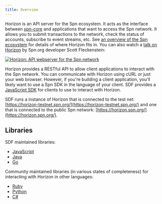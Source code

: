 ```yaml
---
title: Overview
---
```


Horizon is an API server for the Spn ecosystem.  It acts as the interface between [spn-core](https://github.com/spn/spn-core) and applications that want to access the Spn network. It allows you to submit transactions to the network, check the status of accounts, subscribe to event streams, etc. See [an overview of the Spn ecosystem](https://www.spn.org/developers/guides/) for details of where Horizon fits in. You can also watch a [talk on Horizon](https://www.youtube.com/watch?v=AtJ-f6Ih4A4) by Spn.org developer Scott Fleckenstein:

[![Horizon: API webserver for the Spn network](https://img.youtube.com/vi/AtJ-f6Ih4A4/sddefault.jpg "Horizon: API webserver for the Spn network")](https://www.youtube.com/watch?v=AtJ-f6Ih4A4)

Horizon provides a RESTful API to allow client applications to interact with the Spn network. You can communicate with Horizon using cURL or just your web browser. However, if you're building a client application, you'll likely want to use a Spn SDK in the language of your client.
SDF provides a [JavaScript SDK](https://www.spn.org/developers/js-spn-sdk/learn/index.html) for clients to use to interact with Horizon.

SDF runs a instance of Horizon that is connected to the test net: [https://horizon-testnet.spn.org/](https://horizon-testnet.spn.org/) and one that is connected to the public Spn network:
[https://horizon.spn.org/](https://horizon.spn.org/).

## Libraries

SDF maintained libraries:<br />
- [JavaScript](https://github.com/spn/js-spn-sdk)
- [Java](https://github.com/spn/java-spn-sdk)
- [Go](https://github.com/spn/go)

Community maintained libraries (in various states of completeness) for interacting with Horizon in other languages:<br>
- [Ruby](https://github.com/spn/ruby-spn-sdk)
- [Python](https://github.com/SpnCN/py-spn-base)
- [C#](https://github.com/QuantozTechnology/csharp-spn-base)
